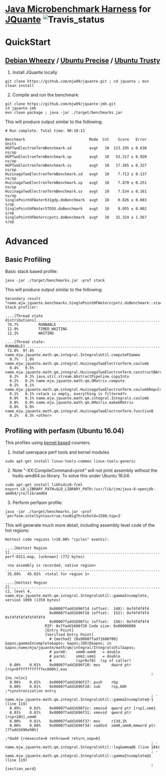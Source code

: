 # [Java Microbenchmark Harness](http://openjdk.java.net/projects/code-tools/jmh/) for [JQuante](https://github.com/mjw99/JQuante) ![Travis_status](https://travis-ci.org/mjw99/jquante-jmh.svg?branch=master)

# QuickStart

## [Debian Wheezy](http://www.debian.org/releases/wheezy/) / [Ubuntu Precise](http://releases.ubuntu.com/precise/) / [Ubuntu Trusty](http://releases.ubuntu.com/trusty/)

1. Install JQuante locally
```
git clone https://github.com/mjw99/jquante.git ; cd jquante ; mvn clean install 
```
2. Compile and run the benchmark:

```
git clone https://github.com/mjw99/jquante-jmh.git
cd jquante-jmh
mvn clean package ; java -jar ./target/benchmarks.jar
```

This will produce output similar to the following:
```
# Run complete. Total time: 00:10:13

Benchmark                             Mode  Cnt    Score   Error  Units
HGPTwoElectronTermBenchmark.sd        avgt   10  123.195 ± 0.630  ns/op
HGPTwoElectronTermBenchmark.sp        avgt   10   53.317 ± 0.920  ns/op
HGPTwoElectronTermBenchmark.ss        avgt   10   17.285 ± 0.327  ns/op
HuzinagaTwoElectronTermBenchmark.sd   avgt   10    7.713 ± 0.137  ns/op
HuzinagaTwoElectronTermBenchmark.sp   avgt   10    7.870 ± 0.251  ns/op
HuzinagaTwoElectronTermBenchmark.ss   avgt   10    7.534 ± 0.161  ns/op
SinglePointHFWater631gdp.doBenchmark  avgt   10    0.826 ± 0.083   s/op
SinglePointHFWaterSTO3G.doBenchmark   avgt   10    0.055 ± 0.002   s/op
SinglePointHFWaterccpvtz.doBenchmark  avgt   10   31.324 ± 1.567   s/op
```

# Advanced #

## Basic Profiling ##

Basic stack based profile:
```
java -jar ./target/benchmarks.jar -prof stack
```
This will produce output similar to the following:
```
Secondary result "name.mjw.jquante.benchmarks.SinglePointHFWaterccpvtz.doBenchmark:·stack":
Stack profiler:

....[Thread state distributions]....................................................................
 74.7%         RUNNABLE
 12.9%         TIMED_WAITING
 12.3%         WAITING

....[Thread state: RUNNABLE]........................................................................
 72.8%  97.4% name.mjw.jquante.math.qm.integral.IntegralsUtil.computeFGamma
  0.7%   1.0% name.mjw.jquante.math.qm.integral.HuzinagaTwoElectronTerm.coulomb
  0.4%   0.5% name.mjw.jquante.math.qm.integral.HuzinagaTwoElectronTerm.constructBArray
  0.2%   0.3% java.util.stream.AbstractPipeline.copyInto
  0.2%   0.2% name.mjw.jquante.math.qm.GMatrix.compute
  0.1%   0.1% name.mjw.jquante.math.qm.integral.HuzinagaTwoElectronTerm.coulombRepulsion
  0.1%   0.1% <stack is empty, everything is filtered?>
  0.0%   0.1% name.mjw.jquante.math.qm.integral.Integrals.coulomb
  0.0%   0.0% name.mjw.jquante.math.qm.GMatrix.makeGMatrix
  0.0%   0.0% name.mjw.jquante.math.qm.integral.HuzinagaTwoElectronTerm.functionB
  0.2%   0.3% <other>

```


## Profiling with perfasm (Ubuntu 16.04)
This profiles using [kernel based](https://en.wikipedia.org/wiki/Perf_(Linux)) counters.

1) Install userspace perf tools and kernel modules
```
sudo apt-get install linux-tools-common linux-tools-generic
```

2) Note "-XX:CompileCommand=print" will not print assembly without the hsdis-amd64.so library. To solve this under Ubuntu 16.04:
```
sudo apt-get install libhsdis0-fcml
export LD_LIBRARY_PATH=$LD_LIBRARY_PATH:/usr/lib/jvm/java-8-openjdk-amd64/jre/lib/amd64
```

3) Perform perfasm profile:
```
java -jar ./target/benchmarks.jar -prof 'perfasm:intelSyntax=true;tooBigThreshold=1500;top=3'
```
This will generate much more detail, including assembly level code of the hot regions:

```
Hottest code regions (>10.00% "cycles" events):

....[Hottest Region 1]..............................................................................
perf-8311.map, [unknown] (772 bytes) 

 <no assembly is recorded, native region>
....................................................................................................
 35.69%   45.02%  <total for region 1>

....[Hottest Region 2]..............................................................................
c2, level 4, name.mjw.jquante.math.qm.integral.IntegralsUtil::gammaIncomplete, version 1099 (1359 bytes) 

                    0x00007fadd1696f14 (offset:  148): 0xf4f4f4f4
                    0x00007fadd1696f18 (offset:  152): 0xf4f4f4f4   0xf4f4f4f4f4f4f4f4
                    0x00007fadd1696f1c (offset:  156): 0xf4f4f4f4
                  RIP: 0x7fadd1696f20 Code size: 0x00000898
                  [Entry Point]
                  [Verified Entry Point]
                    # {method} {0x00007fad71608f00} &apos;gammaIncomplete&apos; &apos;(DD)D&apos; in &apos;name/mjw/jquante/math/qm/integral/IntegralsUtil&apos;
                    # parm0:    xmm0:xmm0   = double
                    # parm1:    xmm1:xmm1   = double
                    #           [sp+0x70]  (sp of caller)
  0.00%    0.01%    0x00007fadd1696f20: mov     dword ptr [rsp+0fffffffffffec000h],eax
                                                                  ;   {no_reloc}
  0.06%    0.02%    0x00007fadd1696f27: push    rbp
  0.00%    0.01%    0x00007fadd1696f28: sub     rsp,60h           ;*synchronization entry
                                                                  ; - name.mjw.jquante.math.qm.integral.IntegralsUtil::gammaIncomplete@-1 (line 119)
  0.05%    0.02%    0x00007fadd1696f2c: vmovsd  qword ptr [rsp],xmm1
  0.01%    0.01%    0x00007fadd1696f31: vmovsd  qword ptr [rsp+28h],xmm0
  0.00%    0.01%    0x00007fadd1696f37: mov     r13d,1h
  0.00%    0.00%    0x00007fadd1696f3d: vaddsd  xmm0,xmm0,mmword ptr [7fadd1696e98h]
                                                                  ;*dadd {reexecute=0 rethrow=0 return_oop=0}
                                                                  ; - name.mjw.jquante.math.qm.integral.IntegralsUtil::logGamma@6 (line 184)
                                                                  ; - name.mjw.jquante.math.qm.integral.IntegralsUtil::gammaIncomplete@1 (line 119)
                                                                  ;   {section_word}

```

